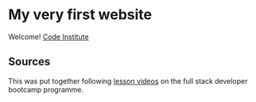 # My very first website

Welcome! [Code Institute](https://codeinstitute.net)

## Sources

This was put together following [lesson videos](https://learn.codeinstitute.net/ci_program/fsbootcamp231121) on the full stack developer bootcamp programme. 

